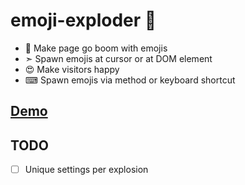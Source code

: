 # emoji-exploder 🤯️

- 🌋 Make page go boom with emojis
- ➣ Spawn emojis at cursor or at DOM element
- 😍 Make visitors happy
- ⌨ Spawn emojis via method or keyboard shortcut

## [Demo](https://emoji-exploder.netlify.com/)

## TODO

- ☐ Unique settings per explosion
